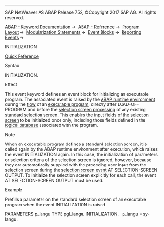   

* * *

SAP NetWeaver AS ABAP Release 752, ©Copyright 2017 SAP AG. All rights reserved.

[ABAP - Keyword Documentation](javascript:call_link\('abenabap.htm'\)) →  [ABAP - Reference](javascript:call_link\('abenabap_reference.htm'\)) →  [Program Layout](javascript:call_link\('abenabap_program_layout.htm'\)) →  [Modularization Statements](javascript:call_link\('abenabap_language_modularization.htm'\)) →  [Event Blocks](javascript:call_link\('abenevent_blocks.htm'\)) →  [Reporting Events](javascript:call_link\('abenabap_processing_blocks.htm'\)) → 

INITIALIZATION

[Quick Reference](javascript:call_link\('abapinitialization_shortref.htm'\))

Syntax

INITIALIZATION.

Effect

This event keyword defines an event block for initializing an executable program. The associated event is raised by the [ABAP runtime environment](javascript:call_link\('abenabap_runtime_envir_glosry.htm'\) "Glossary Entry") during the [flow](javascript:call_link\('abenreporting_process.htm'\)) of an [executable program](javascript:call_link\('abenexecutable_program_glosry.htm'\) "Glossary Entry"), directly after LOAD-OF-PROGRAM and before the [selection screen processing](javascript:call_link\('abenselscreen_processing_glosry.htm'\) "Glossary Entry") of any existing standard selection screen. This enables the input fields of the [selection screen](javascript:call_link\('abenselection_screen_glosry.htm'\) "Glossary Entry") to be initialized once only, including those fields defined in the [logical database](javascript:call_link\('abenlogical_data_base_glosry.htm'\) "Glossary Entry") associated with the program.

Note

When an executable program defines a standard selection screen, it is called again by the ABAP runtime environment after execution, which raises the event INITIALIZATION again. In this case, the initialization of parameters or selection criteria of the selection screen is ignored, however, because they are automatically supplied with the preceding user input from the selection screen during the [selection screen event](javascript:call_link\('abenselection_screen_event_glosry.htm'\) "Glossary Entry") AT SELECTION-SCREEN OUTPUT. To initialize the selection screen explicitly for each call, the event AT SELECTION-SCREEN OUTPUT must be used.

Example

Prefills a parameter on the standard selection screen of an executable program when the event INITIALIZATION is raised.

PARAMETERS p\_langu TYPE pgl\_langu.
INITIALIZATION.
  p\_langu = sy-langu.
